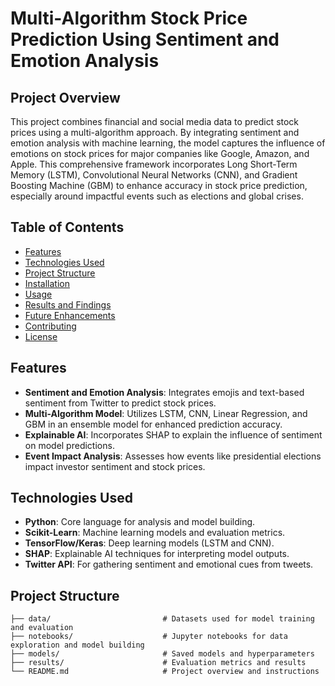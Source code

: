 # Multi-Algorithm Stock Price Prediction Using Sentiment and Emotion Analysis

## Project Overview
This project combines financial and social media data to predict stock prices using a multi-algorithm approach. By integrating sentiment and emotion analysis with machine learning, the model captures the influence of emotions on stock prices for major companies like Google, Amazon, and Apple. This comprehensive framework incorporates Long Short-Term Memory (LSTM), Convolutional Neural Networks (CNN), and Gradient Boosting Machine (GBM) to enhance accuracy in stock price prediction, especially around impactful events such as elections and global crises.

## Table of Contents
- [Features](#features)
- [Technologies Used](#technologies-used)
- [Project Structure](#project-structure)
- [Installation](#installation)
- [Usage](#usage)
- [Results and Findings](#results-and-findings)
- [Future Enhancements](#future-enhancements)
- [Contributing](#contributing)
- [License](#license)

## Features
- **Sentiment and Emotion Analysis**: Integrates emojis and text-based sentiment from Twitter to predict stock prices.
- **Multi-Algorithm Model**: Utilizes LSTM, CNN, Linear Regression, and GBM in an ensemble model for enhanced prediction accuracy.
- **Explainable AI**: Incorporates SHAP to explain the influence of sentiment on model predictions.
- **Event Impact Analysis**: Assesses how events like presidential elections impact investor sentiment and stock prices.

## Technologies Used
- **Python**: Core language for analysis and model building.
- **Scikit-Learn**: Machine learning models and evaluation metrics.
- **TensorFlow/Keras**: Deep learning models (LSTM and CNN).
- **SHAP**: Explainable AI techniques for interpreting model outputs.
- **Twitter API**: For gathering sentiment and emotional cues from tweets.

## Project Structure
```plaintext
├── data/                         # Datasets used for model training and evaluation
├── notebooks/                    # Jupyter notebooks for data exploration and model building
├── models/                       # Saved models and hyperparameters
├── results/                      # Evaluation metrics and results
└── README.md                     # Project overview and instructions


